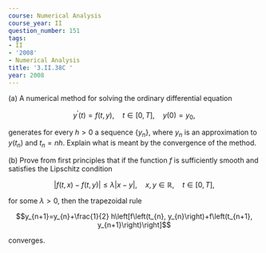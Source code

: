 ```yaml
---
course: Numerical Analysis
course_year: II
question_number: 151
tags:
- II
- '2008'
- Numerical Analysis
title: '3.II.38C '
year: 2008
---
```



(a) A numerical method for solving the ordinary differential equation

$$y^{\prime}(t)=f(t, y), \quad t \in[0, T], \quad y(0)=y_{0},$$

generates for every $h>0$ a sequence $\left\{y_{n}\right\}$, where $y_{n}$ is an approximation to $y\left(t_{n}\right)$ and $t_{n}=n h$. Explain what is meant by the convergence of the method.

(b) Prove from first principles that if the function $f$ is sufficiently smooth and satisfies the Lipschitz condition

$$|f(t, x)-f(t, y)| \leqslant \lambda|x-y|, \quad x, y \in \mathbb{R}, \quad t \in[0, T],$$

for some $\lambda>0$, then the trapezoidal rule

$$y_{n+1}=y_{n}+\frac{1}{2} h\left[f\left(t_{n}, y_{n}\right)+f\left(t_{n+1}, y_{n+1}\right)\right]$$

converges.